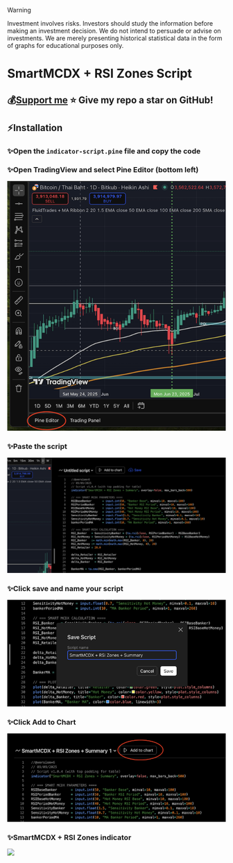 > [!WARNING]
> Investment involves risks. Investors should study the information before making an investment decision. We do not intend to persuade or advise on investments. We are merely presenting historical statistical data in the form of graphs for educational purposes only.

# SmartMCDX + RSI Zones Script

## 💰[Support me](https://mfinitydev.com/support) ⭐ Give my repo a  star on GitHub!

## ⚡Installation

### ✨Open the `indicator-script.pine` file and copy the code

### ✨Open TradingView and select Pine Editor (bottom left)

<img src="https://github.com/mfinity168/SmartMCDX-RSI-Zones/blob/main/install-01.png?raw=true"/>

### ✨Paste the script

<img src="https://github.com/mfinity168/SmartMCDX-RSI-Zones/blob/main/install-02.png?raw=true"/>

### ✨Click save and name your script

<img src="https://github.com/mfinity168/SmartMCDX-RSI-Zones/blob/main/install-03.png?raw=true"/>

### ✨Click Add to Chart

<img src="https://github.com/mfinity168/SmartMCDX-RSI-Zones/blob/main/install-04.png?raw=true"/>

### ✨SmartMCDX + RSI Zones indicator

<img src="https://assets.mfinitydev.com/knowledge-hub/it-docs/tdv-03.png"/>
